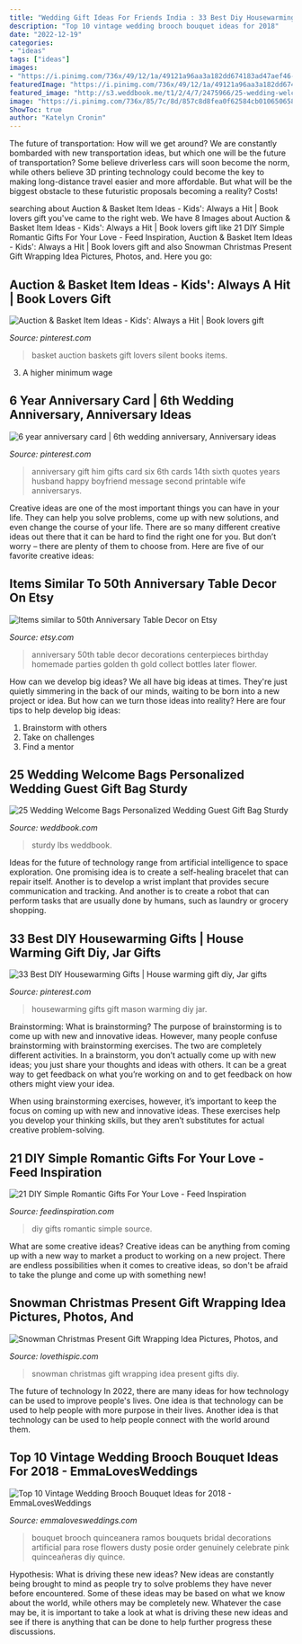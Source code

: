 ```yaml
---
title: "Wedding Gift Ideas For Friends India : 33 Best Diy Housewarming Gifts"
description: "Top 10 vintage wedding brooch bouquet ideas for 2018"
date: "2022-12-19"
categories:
- "ideas"
tags: ["ideas"]
images:
- "https://i.pinimg.com/736x/49/12/1a/49121a96aa3a182dd674183ad47aef46--homemade-gifts-homemade-housewarming-gifts.jpg"
featuredImage: "https://i.pinimg.com/736x/49/12/1a/49121a96aa3a182dd674183ad47aef46--homemade-gifts-homemade-housewarming-gifts.jpg"
featured_image: "http://s3.weddbook.me/t1/2/4/7/2475966/25-wedding-welcome-bags-personalized-wedding-guest-gift-bag-sturdy-welcome-bag-for-weddings-hotel-guest-welcome-holds-5-lbs.jpg"
image: "https://i.pinimg.com/736x/85/7c/8d/857c8d8fea0f62584cb010650658743f--anniversary-boyfriend-anniversary-gift-ideas-for-him-th.jpg"
ShowToc: true
author: "Katelyn Cronin"
---
```



The future of transportation: How will we get around?
We are constantly bombarded with new transportation ideas, but which one will be the future of transportation? Some believe driverless cars will soon become the norm, while others believe 3D printing technology could become the key to making long-distance travel easier and more affordable. But what will be the biggest obstacle to these futuristic proposals becoming a reality? Costs!

	

		
searching about Auction &amp; Basket Item Ideas - Kids&#039;: Always a Hit | Book lovers gift you've came to the right web. We have 8 Images about Auction &amp; Basket Item Ideas - Kids&#039;: Always a Hit | Book lovers gift like 21 DIY Simple Romantic Gifts For Your Love - Feed Inspiration, Auction &amp; Basket Item Ideas - Kids&#039;: Always a Hit | Book lovers gift and also Snowman Christmas Present Gift Wrapping Idea Pictures, Photos, and. Here you go:
		
    
## Auction &amp; Basket Item Ideas - Kids&#039;: Always A Hit | Book Lovers Gift

<img loading=lazy src="https://i.pinimg.com/736x/47/87/d9/4787d9590fe322cc750ddbba021107e7--halloween-baskets-preschool-class.jpg" onerror="this.onerror=null;this.src='https://tse3.mm.bing.net/th?id=OIP.wANOYkeGVUMjSX6a_AO5WwHaKW&amp;pid=15.1';" alt="Auction &amp; Basket Item Ideas - Kids&#039;: Always a Hit | Book lovers gift">

_Source: pinterest.com_

>basket auction baskets gift lovers silent books items. 

	

3. A higher minimum wage

    
## 6 Year Anniversary Card | 6th Wedding Anniversary, Anniversary Ideas

<img loading=lazy src="https://i.pinimg.com/736x/85/7c/8d/857c8d8fea0f62584cb010650658743f--anniversary-boyfriend-anniversary-gift-ideas-for-him-th.jpg" onerror="this.onerror=null;this.src='https://tse4.mm.bing.net/th?id=OIP.VwXwJl_GWVq-U8gK-mfLPgHaJ3&amp;pid=15.1';" alt="6 year anniversary card | 6th wedding anniversary, Anniversary ideas">

_Source: pinterest.com_

>anniversary gift him gifts card six 6th cards 14th sixth quotes years husband happy boyfriend message second printable wife anniversarys. 

	

Creative ideas are one of the most important things you can have in your life. They can help you solve problems, come up with new solutions, and even change the course of your life. There are so many different creative ideas out there that it can be hard to find the right one for you. But don’t worry – there are plenty of them to choose from. Here are five of our favorite creative ideas: 

    
## Items Similar To 50th Anniversary Table Decor On Etsy

<img loading=lazy src="http://img0.etsystatic.com/000/0/5670323/il_570xN.350788796.jpg" onerror="this.onerror=null;this.src='https://tse4.mm.bing.net/th?id=OIP.jDgqjjtfDckmbxll2irlkAHaFj&amp;pid=15.1';" alt="Items similar to 50th Anniversary Table Decor on Etsy">

_Source: etsy.com_

>anniversary 50th table decor decorations centerpieces birthday homemade parties golden th gold collect bottles later flower. 

	

How can we develop big ideas?
We all have big ideas at times. They're just quietly simmering in the back of our minds, waiting to be born into a new project or idea. But how can we turn those ideas into reality? Here are four tips to help develop big ideas: 
1. Brainstorm with others 
2. Take on challenges 
3. Find a mentor 

    
## 25 Wedding Welcome Bags Personalized Wedding Guest Gift Bag Sturdy

<img loading=lazy src="http://s3.weddbook.me/t1/2/4/7/2475966/25-wedding-welcome-bags-personalized-wedding-guest-gift-bag-sturdy-welcome-bag-for-weddings-hotel-guest-welcome-holds-5-lbs.jpg" onerror="this.onerror=null;this.src='https://tse1.mm.bing.net/th?id=OIP.SOk778G5RWd68XYWxjTvJQHaKM&amp;pid=15.1';" alt="25 Wedding Welcome Bags Personalized Wedding Guest Gift Bag Sturdy">

_Source: weddbook.com_

>sturdy lbs weddbook. 

	

Ideas for the future of technology range from artificial intelligence to space exploration. One promising idea is to create a self-healing bracelet that can repair itself. Another is to develop a wrist implant that provides secure communication and tracking. And another is to create a robot that can perform tasks that are usually done by humans, such as laundry or grocery shopping.

    
## 33 Best DIY Housewarming Gifts | House Warming Gift Diy, Jar Gifts

<img loading=lazy src="https://i.pinimg.com/736x/49/12/1a/49121a96aa3a182dd674183ad47aef46--homemade-gifts-homemade-housewarming-gifts.jpg" onerror="this.onerror=null;this.src='https://tse1.mm.bing.net/th?id=OIP.z1To_R3ZwVaXHU9XenxgtwHaLG&amp;pid=15.1';" alt="33 Best DIY Housewarming Gifts | House warming gift diy, Jar gifts">

_Source: pinterest.com_

>housewarming gifts gift mason warming diy jar. 

	

Brainstorming: What is brainstorming?
The purpose of brainstorming is to come up with new and innovative ideas. However, many people confuse brainstorming with brainstorming exercises. The two are completely different activities.
In a brainstorm, you don’t actually come up with new ideas; you just share your thoughts and ideas with others. It can be a great way to get feedback on what you’re working on and to get feedback on how others might view your idea.

When using brainstorming exercises, however, it’s important to keep the focus on coming up with new and innovative ideas. These exercises help you develop your thinking skills, but they aren’t substitutes for actual creative problem-solving.

    
## 21 DIY Simple Romantic Gifts For Your Love - Feed Inspiration

<img loading=lazy src="http://feedinspiration.com/wp-content/uploads/2017/01/Easy-DIY-Gifts.jpg" onerror="this.onerror=null;this.src='https://tse2.mm.bing.net/th?id=OIP.y5CWxMMgWCs-sjVy_DHsZAHaPe&amp;pid=15.1';" alt="21 DIY Simple Romantic Gifts For Your Love - Feed Inspiration">

_Source: feedinspiration.com_

>diy gifts romantic simple source. 

	

What are some creative ideas?
Creative ideas can be anything from coming up with a new way to market a product to working on a new project. There are endless possibilities when it comes to creative ideas, so don't be afraid to take the plunge and come up with something new!

    
## Snowman Christmas Present Gift Wrapping Idea Pictures, Photos, And

<img loading=lazy src="http://www.lovethispic.com/uploaded_images/343161-Snowman-Christmas-Present-Gift-Wrapping-Idea.jpg" onerror="this.onerror=null;this.src='https://tse3.mm.bing.net/th?id=OIP.GysY8ZRpcCtuQ5U920lKRgHaMR&amp;pid=15.1';" alt="Snowman Christmas Present Gift Wrapping Idea Pictures, Photos, and">

_Source: lovethispic.com_

>snowman christmas gift wrapping idea present gifts diy. 

	

The future of technology
In 2022, there are many ideas for how technology can be used to improve people's lives. One idea is that technology can be used to help people with more purpose in their lives. Another idea is that technology can be used to help people connect with the world around them.

    
## Top 10 Vintage Wedding Brooch Bouquet Ideas For 2018 - EmmaLovesWeddings

<img loading=lazy src="https://emmalovesweddings.com/wp-content/uploads/2017/10/vintage-dusty-rose-brooch-wedding-bouquet-ideas-for-2018.jpg" onerror="this.onerror=null;this.src='https://tse3.mm.bing.net/th?id=OIP.tKC8OiRm-uTuEBi5_jtKDwHaLH&amp;pid=15.1';" alt="Top 10 Vintage Wedding Brooch Bouquet Ideas for 2018 - EmmaLovesWeddings">

_Source: emmalovesweddings.com_

>bouquet brooch quinceanera ramos bouquets bridal decorations artificial para rose flowers dusty posie order genuinely celebrate pink quinceañeras diy quince. 

	

Hypothesis: What is driving these new ideas?
New ideas are constantly being brought to mind as people try to solve problems they have never before encountered. Some of these ideas may be based on what we know about the world, while others may be completely new. Whatever the case may be, it is important to take a look at what is driving these new ideas and see if there is anything that can be done to help further progress these discussions.


